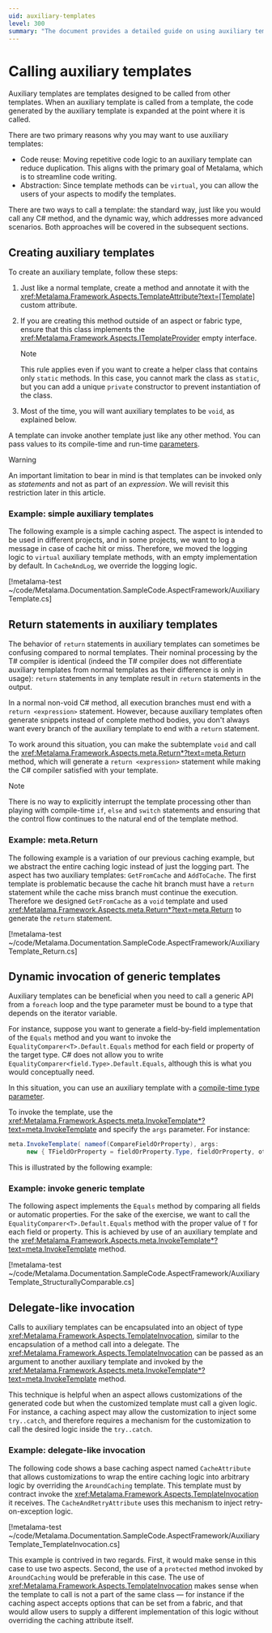 ```yaml
---
uid: auxiliary-templates
level: 300
summary: "The document provides a detailed guide on using auxiliary templates in Metalama, including their creation, invocation, and usage in different scenarios like code reuse, abstraction, return statements, dynamic invocation of generic templates, and delegate-like invocation."
---
```


# Calling auxiliary templates

Auxiliary templates are templates designed to be called from other templates. When an auxiliary template is called from a template, the code generated by the auxiliary template is expanded at the point where it is called.

There are two primary reasons why you may want to use auxiliary templates:

* Code reuse: Moving repetitive code logic to an auxiliary template can reduce duplication. This aligns with the primary goal of Metalama, which is to streamline code writing.
* Abstraction: Since template methods can be `virtual`, you can allow the users of your aspects to modify the templates.

There are two ways to call a template: the standard way, just like you would call any C# method, and the dynamic way, which addresses more advanced scenarios. Both approaches will be covered in the subsequent sections.

## Creating auxiliary templates

To create an auxiliary template, follow these steps:

1. Just like a normal template, create a method and annotate it with the <xref:Metalama.Framework.Aspects.TemplateAttribute?text=[Template]> custom attribute.

2. If you are creating this method outside of an aspect or fabric type, ensure that this class implements the <xref:Metalama.Framework.Aspects.ITemplateProvider> empty interface.

    > [!NOTE]
    > This rule applies even if you want to create a helper class that contains only `static` methods. In this case, you cannot mark the class as `static`, but you can add a unique `private` constructor to prevent instantiation of the class.

3. Most of the time, you will want auxiliary templates to be `void`, as explained below.

A template can invoke another template just like any other method. You can pass values to its compile-time and run-time [parameters](xref:template-parameters).

> [!WARNING]
> An important limitation to bear in mind is that templates can be invoked only as _statements_ and not as part of an _expression_. We will revisit this restriction later in this article.

### Example: simple auxiliary templates

The following example is a simple caching aspect. The aspect is intended to be used in different projects, and in some projects, we want to log a message in case of cache hit or miss. Therefore, we moved the logging logic to `virtual` auxiliary template methods, with an empty implementation by default. In `CacheAndLog`, we override the logging logic.

[!metalama-test ~/code/Metalama.Documentation.SampleCode.AspectFramework/AuxiliaryTemplate.cs]

## Return statements in auxiliary templates

The behavior of `return` statements in auxiliary templates can sometimes be confusing compared to normal templates. Their nominal processing by the T# compiler is identical (indeed the T# compiler does not differentiate auxiliary templates from normal templates as their difference is only in usage): `return` statements in any template result in `return` statements in the output.

In a normal non-void C# method, all execution branches must end with a `return <expression>` statement. However, because auxiliary templates often generate snippets instead of complete method bodies, you don't always want every branch of the auxiliary template to end with a `return` statement.

To work around this situation, you can make the subtemplate `void` and call the <xref:Metalama.Framework.Aspects.meta.Return*?text=meta.Return> method, which will generate a `return <expression>` statement while making the C# compiler satisfied with your template.

> [!NOTE]
> There is no way to explicitly interrupt the template processing other than playing with compile-time `if`, `else` and `switch` statements and ensuring that the control flow continues to the natural end of the template method.

### Example: meta.Return

The following example is a variation of our previous caching example, but we abstract the entire caching logic instead of just the logging part. The aspect has two auxiliary templates: `GetFromCache` and `AddToCache`. The first template is problematic because the cache hit branch must have a `return` statement while the cache miss branch must continue the execution. Therefore we designed `GetFromCache` as a `void` template and used <xref:Metalama.Framework.Aspects.meta.Return*?text=meta.Return> to generate the `return` statement.

[!metalama-test ~/code/Metalama.Documentation.SampleCode.AspectFramework/AuxiliaryTemplate_Return.cs]

## Dynamic invocation of generic templates

Auxiliary templates can be beneficial when you need to call a generic API from a `foreach` loop and the type parameter must be bound to a type that depends on the iterator variable.

For instance, suppose you want to generate a field-by-field implementation of the `Equals` method and you want to invoke the `EqualityComparer<T>.Default.Equals` method for each field or property of the target type. C# does not allow you to write `EqualityComparer<field.Type>.Default.Equals`, although this is what you would conceptually need.

In this situation, you can use an auxiliary template with a [compile-time type parameter](xref:template-parameters).

To invoke the template, use the <xref:Metalama.Framework.Aspects.meta.InvokeTemplate*?text=meta.InvokeTemplate> and specify the `args` parameter. For instance:

```cs
meta.InvokeTemplate( nameof(CompareFieldOrProperty), args:
     new { TFieldOrProperty = fieldOrProperty.Type, fieldOrProperty, other = (IExpression) other! } );
```

This is illustrated by the following example:

### Example: invoke generic template

The following aspect implements the `Equals` method by comparing all fields or automatic properties. For the sake of the exercise, we want to call the `EqualityComparer<T>.Default.Equals` method with the proper value of `T` for each field or property. This is achieved by use of an auxiliary template and the <xref:Metalama.Framework.Aspects.meta.InvokeTemplate*?text=meta.InvokeTemplate> method.

[!metalama-test ~/code/Metalama.Documentation.SampleCode.AspectFramework/AuxiliaryTemplate_StructurallyComparable.cs]

## Delegate-like invocation

Calls to auxiliary templates can be encapsulated into an object of type <xref:Metalama.Framework.Aspects.TemplateInvocation>, similar to the encapsulation of a method call into a delegate. The <xref:Metalama.Framework.Aspects.TemplateInvocation> can be passed as an argument to another auxiliary template and invoked by the <xref:Metalama.Framework.Aspects.meta.InvokeTemplate*?text=meta.InvokeTemplate> method.

This technique is helpful when an aspect allows customizations of the generated code but when the customized template must call a given logic. For instance, a caching aspect may allow the customization to inject some `try..catch`, and therefore requires a mechanism for the customization to call the desired logic inside the `try..catch`.

### Example: delegate-like invocation

The following code shows a base caching aspect named `CacheAttribute` that allows customizations to wrap the entire caching logic into arbitrary logic by overriding the `AroundCaching` template. This template must by contract invoke the <xref:Metalama.Framework.Aspects.TemplateInvocation> it receives. The `CacheAndRetryAttribute` uses this mechanism to inject retry-on-exception logic.

[!metalama-test ~/code/Metalama.Documentation.SampleCode.AspectFramework/AuxiliaryTemplate_TemplateInvocation.cs]

This example is contrived in two regards. First, it would make sense in this case to use two aspects. Second, the use of a `protected` method invoked by `AroundCaching` would be preferable in this case. The use of <xref:Metalama.Framework.Aspects.TemplateInvocation> makes sense when the template to call is not a part of the same class &mdash; for instance if the caching aspect accepts options that can be set from a fabric, and that would allow users to supply a different implementation of this logic without overriding the caching attribute itself.



